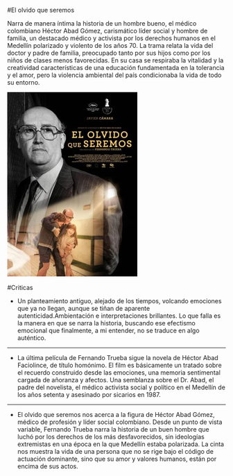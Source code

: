 #El olvido que seremos

Narra de manera íntima la historia de un hombre bueno, el médico colombiano Héctor Abad Gómez, carismático líder social y hombre de familia, un destacado médico y activista por los derechos humanos en el Medellín polarizado y violento de los años 70. La trama relata la vida del doctor y padre de familia, preocupado tanto por sus hijos como por los niños de clases menos favorecidas. En su casa se respiraba la vitalidad y la creatividad características de una educación fundamentada en la tolerancia y el amor, pero la violencia ambiental del país condicionaba la vida de todo su entorno.

![Screenshot](img/2.jpg)

#Criticas

- Un planteamiento antiguo, alejado de los tiempos, volcando emociones que ya no llegan, aunque se tiñan de aparente autenticidad.Ambientación e interpretaciones brillantes. Lo que falla es la manera en que se narra la historia, buscando ese efectismo emocional que finalmente, a mi entender, no se traduce en algo auténtico.
***
- La última película de Fernando Trueba sigue la novela de Héctor Abad Faciolince, de título homónimo. El film es básicamente un tratado sobre el recuerdo construido desde las emociones, una memoria sentimental cargada de añoranza y afectos. Una semblanza sobre el Dr. Abad, el padre del novelista, el médico activista social y político en el Medellín de los años setenta y asesinado por sicarios en 1987.
***
- El olvido que seremos nos acerca a la figura de Héctor Abad Gómez, médico de profesión y líder social colombiano. Desde un punto de vista variable, Fernando Trueba narra la historia de un buen hombre que luchó por los derechos de los más desfavorecidos, sin ideologías extremistas en una época en la que Medellín estaba polarizada. La cinta nos muestra la vida de una persona que no se rige bajo el código de actuación dominante, sino que su amor y valores humanos, están por encima de sus actos.

